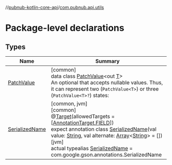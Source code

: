 //[pubnub-kotlin-core-api](../../index.md)/[com.pubnub.api.utils](index.md)

# Package-level declarations

## Types

| Name | Summary |
|---|---|
| [PatchValue](-patch-value/index.md) | [common]<br>data class [PatchValue](-patch-value/index.md)&lt;out [T](-patch-value/index.md)&gt;<br>An optional that accepts nullable values. Thus, it can represent two (`PatchValue<T>`) or three (`PatchValue<T>?`) states: |
| [SerializedName](-serialized-name/index.md) | [common, jvm]<br>[common]<br>@[Target](https://kotlinlang.org/api/latest/jvm/stdlib/kotlin-stdlib/kotlin.annotation/-target/index.html)(allowedTargets = [[AnnotationTarget.FIELD](https://kotlinlang.org/api/latest/jvm/stdlib/kotlin-stdlib/kotlin.annotation/-annotation-target/-f-i-e-l-d/index.html)])<br>expect annotation class [SerializedName](-serialized-name/index.md)(val value: [String](https://kotlinlang.org/api/latest/jvm/stdlib/kotlin-stdlib/kotlin/-string/index.html), val alternate: [Array](https://kotlinlang.org/api/latest/jvm/stdlib/kotlin-stdlib/kotlin/-array/index.html)&lt;[String](https://kotlinlang.org/api/latest/jvm/stdlib/kotlin-stdlib/kotlin/-string/index.html)&gt; = [])<br>[jvm]<br>actual typealias [SerializedName](-serialized-name/index.md) = com.google.gson.annotations.SerializedName |
